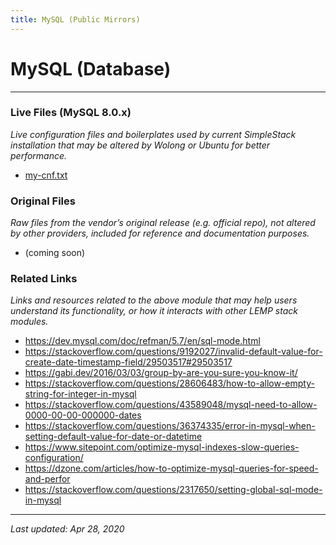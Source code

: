 ```yaml
---
title: MySQL (Public Mirrors)
---
```


# MySQL (Database)

----

### Live Files (MySQL 8.0.x)

*Live configuration files and boilerplates used by current SimpleStack installation that may be altered by Wolong or Ubuntu for better performance.*

* <a href="my-cnf.txt">my-cnf.txt</a>

### Original Files

*Raw files from the vendor’s original release (e.g. official repo), not altered by other providers, included for reference and documentation purposes.*

* (coming soon)

### Related Links

*Links and resources related to the above module that may help users understand its functionality, or how it interacts with other LEMP stack modules.*

* https://dev.mysql.com/doc/refman/5.7/en/sql-mode.html
* https://stackoverflow.com/questions/9192027/invalid-default-value-for-create-date-timestamp-field/29503517#29503517
* https://gabi.dev/2016/03/03/group-by-are-you-sure-you-know-it/
* https://stackoverflow.com/questions/28606483/how-to-allow-empty-string-for-integer-in-mysql
* https://stackoverflow.com/questions/43589048/mysql-need-to-allow-0000-00-00-000000-dates
* https://stackoverflow.com/questions/36374335/error-in-mysql-when-setting-default-value-for-date-or-datetime
* https://www.sitepoint.com/optimize-mysql-indexes-slow-queries-configuration/
* https://dzone.com/articles/how-to-optimize-mysql-queries-for-speed-and-perfor
* https://stackoverflow.com/questions/2317650/setting-global-sql-mode-in-mysql

----

*Last updated: Apr 28, 2020*

